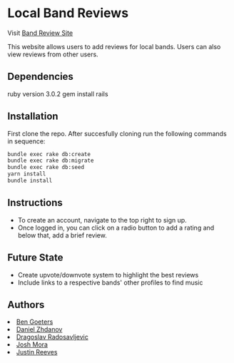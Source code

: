 # Local Band Reviews

Visit <a href="https://band-review-site.herokuapp.com/">Band Review Site</a>

This website allows users to add reviews for local bands.
Users can also view reviews from other users.

## Dependencies
ruby version 3.0.2
gem install rails

## Installation

First clone the repo. After succesfully cloning run the following commands in sequence:

```bash
bundle exec rake db:create
bundle exec rake db:migrate
bundle exec rake db:seed
yarn install
bundle install
```

## Instructions

* To create an account, navigate to the top right to sign up.
* Once logged in, you can click on a radio button to add a rating
and below that, add a brief review.

## Future State

* Create upvote/downvote system to highlight the best reviews
* Include links to a respective bands' other profiles to find music

## Authors

<li><a href="https://github.com/0lafe">Ben Goeters</a></li>
<li><a href="https://github.com/DanielZhdanovv">Daniel Zhdanov</a></li>
<li><a href="https://github.com/DragoslavR">Dragoslav Radosavljevic</a></li>
<li><a href="https://github.com/joshrmora">Josh Mora</a></li>
<li><a href="https://github.com/RayReeves">Justin Reeves</a></li>

